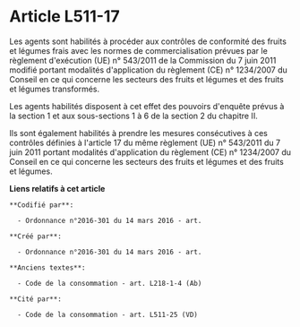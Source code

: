 # Article L511-17

Les agents sont habilités à procéder aux contrôles de conformité des fruits et légumes frais avec les normes de
commercialisation prévues par le règlement d'exécution (UE) n° 543/2011 de la Commission du 7 juin 2011 modifié portant
modalités d'application du règlement (CE) n° 1234/2007 du Conseil en ce qui concerne les secteurs des fruits et légumes et
des fruits et légumes transformés.

Les agents habilités disposent à cet effet des pouvoirs d'enquête prévus à la section 1 et aux sous-sections 1 à 6 de la
section 2 du chapitre II.

Ils sont également habilités à prendre les mesures consécutives à ces contrôles définies à l'article 17 du même règlement
(UE) n° 543/2011 du 7 juin 2011 portant modalités d'application du règlement (CE) n° 1234/2007 du Conseil en ce qui concerne
les secteurs des fruits et légumes et des fruits et légumes.

**Liens relatifs à cet article**

	**Codifié par**:

	  - Ordonnance n°2016-301 du 14 mars 2016 - art.

	**Créé par**:

	  - Ordonnance n°2016-301 du 14 mars 2016 - art.

	**Anciens textes**:

	  - Code de la consommation - art. L218-1-4 (Ab)

	**Cité par**:

	  - Code de la consommation - art. L511-25 (VD)

